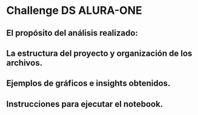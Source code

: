# Challenge DS ALURA-ONE

## El propósito del análisis realizado:

## La estructura del proyecto y organización de los archivos.

## Ejemplos de gráficos e insights obtenidos.

## Instrucciones para ejecutar el notebook.
